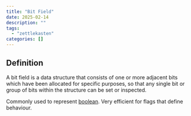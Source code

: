 ```yaml
---
title: "Bit Field"
date: 2025-02-14
description: ""
tags: 
  - "zettlekasten"
categories: []
---
```


## Definition
A bit field is a data structure that consists of one or more adjacent bits which have been allocated for specific purposes, so that any single bit or group of bits within the structure can be set or inspected.

Commonly used to represent [boolean](boolean). Very efficient for flags that define behaviour.
